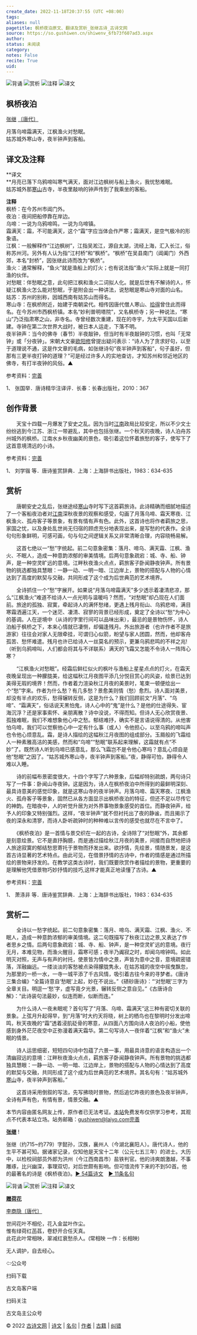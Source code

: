 ```yaml
---
create_date: 2022-11-18T20:37:55 (UTC +08:00)
tags: 
aliases: null
pagetitle: 枫桥夜泊原文、翻译及赏析_张继古诗_古诗文网
source: https://so.gushiwen.cn/shiwenv_6fb73f607ad3.aspx
author: 
status: 未阅读
category: 
notes: False
recite: True
uid: 
---
```


![背诵](https://song.gushiwen.cn/siteimg/bei-pic.png) ![赏析](https://song.gushiwen.cn/siteimg/shang-pic.png) ![注释](https://song.gushiwen.cn/siteimg/zhu-pic.png) ![译文](https://song.gushiwen.cn/siteimg/yi-pic.png)

## 枫桥夜泊

[张继](https://so.gushiwen.cn/authorv_623fb18b7792.aspx) [〔唐代〕](https://so.gushiwen.cn/shiwens/default.aspx?cstr=%e5%94%90%e4%bb%a3)

月落乌啼霜满天，江枫渔火对愁眠。  
姑苏城外寒山寺，夜半钟声到客船。

## 译文及注释



**译文  
**月亮已落下乌鸦啼叫寒气满天，面对江边枫树与船上渔火，我忧愁难眠。  
姑苏城外那[寒山](https://so.gushiwen.cn/authorv_891602ebe5d9.aspx)古寺，半夜里敲响的钟声传到了我乘坐的客船。

**注释**  
枫桥：在今苏州市阊门外。  
夜泊：夜间把船停靠在岸边。  
乌啼：一说为乌鸦啼鸣，一说为乌啼镇。  
霜满天：霜，不可能满天，这个“霜”字应当体会作严寒；霜满天，是空气极冷的形象语。  
江枫：一般解释作“江边枫树”，江指吴淞江，源自太湖，流经上海，汇入长江，俗称苏州河。另外有人认为指“江村桥”和“枫桥”。“枫桥”在吴县南门（阊阖门）外西郊，本名“封桥”，因张继此诗而改为“枫桥”。  
渔火：通常解释，“鱼火”就是渔船上的灯火；也有说法指“渔火”实际上就是一同打渔的伙伴。  
对愁眠：伴愁眠之意，此句把江枫和渔火二词拟人化。就是后世有不解诗的人，怀疑江枫渔火怎么能对愁眠，于是附会出一种讲法，说愁眠是寒山寺对面的山名。  
姑苏：苏州的别称，因城西南有姑苏山而得名。  
寒山寺：在枫桥附近，始建于南朝梁代。相传因唐代僧人寒山、[拾得](https://so.gushiwen.cn/authorv_a083c50638a3.aspx)曾住此而得名。在今苏州市西枫桥镇。本名“妙利普明塔院”，又名枫桥寺；另一种说法，“寒山”乃泛指肃寒之山，非寺名。寺曾经数次重建，现在的寺宇，为太平天国以后新建。寺钟在第二次世界大战时，被日本人运走，下落不明。  
夜半钟声：当今的佛寺（春节）半夜敲钟，但当时有半夜敲钟的习惯，也叫「无常钟」或「分夜钟」。宋朝大文豪[欧阳修](https://so.gushiwen.cn/authorv_7ab3b8200774.aspx)曾提出疑问表示：“诗人为了贪求好句，以至于道理说不通，这是作文章的毛病，如张继诗句“夜半钟声到客船”，句子虽好，但那有三更半夜打钟的道理？”可是经过许多人的实地查访，才知苏州和邻近地区的佛寺，有打半夜钟的风俗。▲

参考资料：[完善](https://so.gushiwen.cn/jiucuo.aspx?u=%e7%bf%bb%e8%af%91745%e3%80%8a%e8%af%91%e6%96%87%e5%8f%8a%e6%b3%a8%e9%87%8a%e3%80%8b)

1、 张国举．唐诗精华注译评．长春：长春出版社，2010：367

## 创作背景



　　天宝十四载一月爆发了安史之乱。因为当时[江南](https://so.gushiwen.cn/authorv_487654addba8.aspx)政局比较安定，所以不少文士纷纷逃到今江苏、浙江一带避乱，其中也包括张继。一个秋天的夜晚，诗人泊舟苏州城外的枫桥。江南水乡秋夜幽美的景色，吸引着这位怀着旅愁的客子，使写下了这首意境清远的小诗。

参考资料：[完善](https://so.gushiwen.cn/jiucuo.aspx?u=%e8%b5%8f%e6%9e%9020723%e3%80%8a%e5%88%9b%e4%bd%9c%e8%83%8c%e6%99%af%e3%80%8b)

1、 刘学锴 等．唐诗鉴赏辞典．上海：上海辞书出版社，1983：634-635

## 赏析



　　唐朝安史之乱后，张继途经[寒山](https://so.gushiwen.cn/authorv_891602ebe5d9.aspx)寺时写下这首羁旅诗。此诗精确而细腻地描述了一个客船夜泊者对[江南](https://so.gushiwen.cn/authorv_487654addba8.aspx)深秋夜景的观察和感受，勾画了月落乌啼、霜天寒夜、江枫渔火、孤舟客子等景象，有景有情有声有色。此外，这首诗也将作者羁旅之思，家国之忧，以及身处乱世尚无归宿的顾虑充分地表现出来，是写愁的代表作。全诗句句形象鲜明，可感可画，句与句之间逻辑关系又非常清晰合理，内容晓畅易解。

　　这首七绝以一“愁”字统起。前二句意象密集：落月、啼乌、满天霜、江枫、渔火、不眠人，造成一种意韵浓郁的审美情境。后两句意象疏宕：城、寺、船、钟声，是一种空灵旷远的意境。江畔秋夜渔火点点，羁旅客子卧闻静夜钟声。所有景物的挑选都独具慧眼：一静一动、一明一暗、江边岸上，景物的搭配与人物的心情达到了高度的默契与交融，共同形成了这个成为后世典范的艺术境界。

　　全诗抓住一个“愁”字展开。如果说“月落乌啼霜满天”多少透示着凄清悲凉，那么“江枫渔火”难道不给诗人一点光明与温暖吗？然而，“对愁眠”却凸现在人们面前。旅途的孤独、寂寞，牵起诗人的满怀愁绪，更遇上残月衔山、乌鸦悲啼，满目寒霜洒遍江天，一个迷茫、凄清、寂寥的背景已经形成，奠定了全诗以“愁”为中心的基调。人在逆境中（从诗的字里行间可以品味出来），最忌的是景物伤怀，诗人泊船于枫桥之下，本来心情就已凄恻，却偏逢残月。外出旅游者（也许作者不是旅游家）往往会对家人无限牵挂，可谓归心似箭，盼望与家人团圆，然而，他却客舟孤苦、愁怀难遣。残月也许已给诗人一丝莫名的预示，更兼乌鸦悲鸣的不祥之兆!（听到乌鸦啼叫，人们都会将其与不详联系）满天的飞霜又怎能不令诗人一阵阵心寒？

　　“江枫渔火对愁眠”。经霜后鲜红似火的枫叶与渔船上星星点点的灯火，在霜天夜晚呈现出一种朦胧美，给这幅秋江月夜图平添几分悦目赏心的风姿，绘景已达到美得无瑕的境界！然而，作者着力渲染秋江月夜的美景时，笔束一顿便绘出一个“愁”字来。作者为什么愁？有几多愁？景愈美则情（愁）愈烈。诗人面对美景，却没有半点的欢乐，愁得辗转反侧，这是为什么？我们回顾前文“月落”、“乌啼”、“霜满天”，俗话说天黑怕鬼，诗人心中的“鬼”是什么？是他的仕途得失、宦海沉浮？还是家事索怀、亲朋离散？诗中没说，不得而知。但诗人无心欣赏夜景、孤独难眠，我们不难想象他心中之愁。郁结难抒，确实不是言语说得清的。从他害怕乌啼，我们可以觉察他心中一定有什么事（或人）令他担心，以至乌鸦的啼叫声也令他心烦意乱。霜，是诗人描绘的这幅秋江月夜图的组成部分。玉屑般的飞霜给人一种素雅高洁的美感，然而和“乌啼”“愁眠”联系起来理解，这霜就有点“不妙”了。既然诗人听到乌啼已感意乱，那么飞霜岂不是令他心寒吗？意乱心烦自是他“愁眠”之因了。“姑苏城外寒山寺，夜半钟声到客船。”夜，静得可怕，静得令人难以入睡。

　　诗的前幅布景密度很大，十四个字写了六种景象，后幅却特别疏朗，两句诗只写了一件事：卧闻山寺夜钟。这是因为，诗人在枫桥夜泊中所得到的最鲜明深刻、最具诗意美的感觉印象，就是这寒山寺的夜半钟声。月落乌啼、霜天寒夜、江枫渔火、孤舟客子等景象，固然已从各方面显示出枫桥夜泊的特征，但还不足以尽传它的神韵。在暗夜中，人的听觉升居为对外界事物景象感受的首位。而静夜钟声，给予人的印象又特别强烈。这样，“夜半钟声”就不但衬托出了夜的静谧，而且揭示了夜的深永和清寥，而诗人卧听疏钟时的种种难以言传的感受也就尽在不言中了。

　　《枫桥夜泊》是一首情与景交织在一起的古诗，全诗除了“对愁眠”外，其余都是刻意绘景。它不是直抒胸臆，而是通过描绘秋江月夜的美景，间接而自然地把诗人旅途寂寞的郁结愁思寄托于景物而抒发出来。欲抒情，先绘景，情随景发，是这首古诗显著的艺术特点。由此可见，在借景抒情的古诗中，作者的情感是通过所描绘的景物来抒发的。在教学这类古诗时，我们既要欣赏作者描绘的景物，更重要的是理解他凭借景物巧妙抒情的技巧,这样才能真正地读懂了古诗。▲

参考资料：[完善](https://so.gushiwen.cn/jiucuo.aspx?u=%e8%b5%8f%e6%9e%90884%e3%80%8a%e8%b5%8f%e6%9e%90%e3%80%8b)

1、 萧涤非 等．唐诗鉴赏辞典．上海：上海辞书出版社，1983：634-635

## 赏析二



　　全诗以一愁字统起。前二句意象密集：落月、啼乌、满天霜、江枫、渔火、不眠人，造成一种意韵浓郁的审美情境。这二句既描写了秋夜江边之景,又表达了作者思乡之情。后两句意象疏宕：城、寺、船、钟声，是一种空灵旷远的意境。夜行无月，本难见物，而渔火醒目，霜寒可感；夜半乃阗寂之时，却闻乌啼钟鸣。如此明灭对照，无声与有声的衬托，使景皆为情中之景，声皆为意中之音，意境疏密错落，浑融幽远。一缕淡淡的客愁被点染得朦胧隽永，在姑苏城的夜空中摇曳飘忽，为那里的一桥一水，一寺一城平添了千古风情，吸引着古往今来的寻梦者。《唐诗三集合编》“全篇诗意自‘愁眠’上起，妙在不说出。”《碛砂唐诗》：“‘对愁眠’三字为全章关目。明逗一‘愁’字，虚写竟夕光景，辗转反侧之意自见。”《古唐诗合解》：“此诗装句法最妙，似连而断，似断而连。”

　　为什么诗人一夜未眠呢？首句写了“月落、乌啼、霜满天”这三种有密切关联的景象。上弦月升起得早，到“月落”时大约天将晓，树上的栖鸟也在黎明时分发出啼鸣，秋天夜晚的“霜”透着浸肌砭骨的寒意，从四面八方围向诗人夜泊的小船，使他感到身外茫茫夜空中正弥漫着满天霜华。第二句写诗人一夜伴着“江枫”和“渔火”未眠的情景。

　　诗人运思细密，短短四句诗中包蕴了六景一事，用最具诗意的语言构造出一个清幽寂远的意境：江畔秋夜渔火点点，羁旅客子卧闻静夜钟声。所有景物的挑选都独具慧眼：一静一动、一明一暗、江边岸上，景物的搭配与人物的心情达到了高度的默契与交融，共同形成了这个成为后世典范的艺术境界。其名句有：“姑苏城外[寒山](https://so.gushiwen.cn/authorv_891602ebe5d9.aspx)寺，夜半钟声到客船。”

　　这首诗采用倒叙的写法，先写拂晓时景物，然后追忆昨夜的景色及夜半钟声，全诗有声有色，有情有景，情景交融。▲

本节内容由匿名网友上传，原作者已无法考证。[本站](https://www.gushiwen.cn/)免费发布仅供学习参考，其观点不代表本站立场。站务邮箱：gushiwen@laiyo.com[完善](https://so.gushiwen.cn/jiucuo.aspx?u=%e8%b5%8f%e6%9e%90885%e3%80%8a%e8%b5%8f%e6%9e%90%e4%ba%8c%e3%80%8b)

[**张继**](https://so.gushiwen.cn/authorv_623fb18b7792.aspx) !

张继（约715~约779）字懿孙，汉族，襄州人（今湖北襄阳人）。唐代诗人，他的生平不甚可知。据诸家记录，仅知他是天宝十二年（公元七五三年）的进士。大历中，以检校祠部员外郎为洪州（今江西南昌市）盐铁判官。他的诗爽朗激越，不事雕琢，比兴幽深，事理双切，对后世颇有影响。但可惜流传下来的不到50首。他的最著名的诗是《枫桥夜泊》。[► 54篇诗文](https://so.gushiwen.cn/shiwens/default.aspx?astr=%e5%bc%a0%e7%bb%a7)　[► 11条名句](https://so.gushiwen.cn/mingjus/default.aspx?astr=%e5%bc%a0%e7%bb%a7)

![背诵](https://song.gushiwen.cn/siteimg/bei-pic.png) ![赏析](https://song.gushiwen.cn/siteimg/shang-pic.png) ![注释](https://song.gushiwen.cn/siteimg/zhu-pic.png) ![译文](https://song.gushiwen.cn/siteimg/yi-pic.png)

[**赠荷花**](https://so.gushiwen.cn/shiwenv_81678a124bb9.aspx)

[李商隐](https://so.gushiwen.cn/authorv.aspx?name=%e6%9d%8e%e5%95%86%e9%9a%90)[〔唐代〕](https://so.gushiwen.cn/shiwens/default.aspx?cstr=%e5%94%90%e4%bb%a3)

世间花叶不相伦，花入金盆叶作尘。  
惟有绿荷红菡萏，卷舒开合任天真。  
此花此叶常相映，翠减红衰愁杀人。(常相映 一作：长相映)



无人调护，自去经心。

⇦公众号



扫码下载

古文岛客户端



扫码关注

古文岛主公众号

© 2022 [古诗文网](https://www.gushiwen.cn/) | [诗文](https://so.gushiwen.cn/shiwens/) | [名句](https://so.gushiwen.cn/mingjus/) | [作者](https://so.gushiwen.cn/authors/) | [古籍](https://so.gushiwen.cn/guwen/) | [纠错](https://so.gushiwen.cn/jiucuo.aspx?u=)
